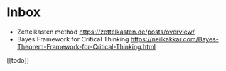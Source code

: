 # Inbox

- Zettelkasten method https://zettelkasten.de/posts/overview/
- Bayes Framework for Critical Thinking https://neilkakkar.com/Bayes-Theorem-Framework-for-Critical-Thinking.html

[[todo]]
